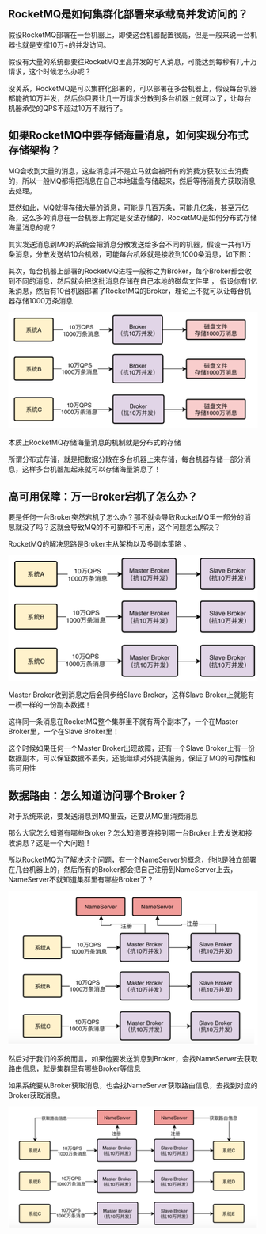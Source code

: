 ## RocketMQ是如何集群化部署来承载高并发访问的？



假设RocketMQ部署在一台机器上，即使这台机器配置很高，但是一般来说一台机器也就是支撑10万+的并发访问。 

假设有大量的系统都要往RocketMQ里高并发的写入消息，可能达到每秒有几十万请求，这个时候怎么办呢？



没关系，RocketMQ是可以集群化部署的，可以部署在多台机器上，假设每台机器都能抗10万并发，然后你只要让几十万请求分散到多台机器上就可以了，让每台机器承受的QPS不超过10万不就行了。





















## 如果RocketMQ中要存储海量消息，如何实现分布式存储架构？

MQ会收到大量的消息，这些消息并不是立马就会被所有的消费方获取过去消费的，所以一般MQ都得把消息在自己本地磁盘存储起来，然后等待消费方获取消息去处理。 

既然如此，MQ就得存储大量的消息，可能是几百万条，可能几亿条，甚至万亿条，这么多的消息在一台机器上肯定是没法存储的，RocketMQ是如何分布式存储海量消息的呢？ 

其实发送消息到MQ的系统会把消息分散发送给多台不同的机器，假设一共有1万条消息，分散发送给10台机器，可能每台机器就是接收到1000条消息，如下图： 

其次，每台机器上部署的RocketMQ进程一般称之为Broker，每个Broker都会收到不同的消息，然后就会把这批消息存储在自己本地的磁盘文件里 ， 假设你有1亿条消息，然后有10台机器部署了RocketMQ的Broker，理论上不就可以让每台机器存储1000万条消息 

![image-20191127170600874](images/image-20191127170600874.png)

本质上RocketMQ存储海量消息的机制就是分布式的存储 

所谓分布式存储，就是把数据分散在多台机器上来存储，每台机器存储一部分消息，这样多台机器加起来就可以存储海量消息了！ 



##  **高可用保障：万一Broker宕机了怎么办？** 

 要是任何一台Broker突然宕机了怎么办？那不就会导致RocketMQ里一部分的消息就没了吗？这就会导致MQ的不可靠和不可用，这个问题怎么解决？ 

 RocketMQ的解决思路是Broker主从架构以及多副本策略 。

![image-20191127171043251](images/image-20191127171043251.png)

 Master Broker收到消息之后会同步给Slave Broker，这样Slave Broker上就能有一模一样的一份副本数据！ 

这样同一条消息在RocketMQ整个集群里不就有两个副本了，一个在Master Broker里，一个在Slave Broker里！



这个时候如果任何一个Master Broker出现故障，还有一个Slave Broker上有一份数据副本，可以保证数据不丢失，还能继续对外提供服务，保证了MQ的可靠性和高可用性



##  **数据路由：怎么知道访问哪个Broker？** 

对于系统来说，要发送消息到MQ里去，还要从MQ里消费消息



那么大家怎么知道有哪些Broker？怎么知道要连接到哪一台Broker上去发送和接收消息？这是一个大问题！



所以RocketMQ为了解决这个问题，有一个NameServer的概念，他也是独立部署在几台机器上的，然后所有的Broker都会把自己注册到NameServer上去，NameServer不就知道集群里有哪些Broker了？



![image-20191127171158526](images/image-20191127171158526.png)

然后对于我们的系统而言，如果他要发送消息到Broker，会找NameServer去获取路由信息，就是集群里有哪些Broker等信息

如果系统要从Broker获取消息，也会找NameServer获取路由信息，去找到对应的Broker获取消息。

![image-20191127171243003](images/image-20191127171243003.png)



## 